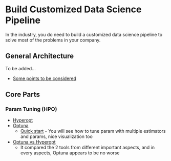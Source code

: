 # Build Customized Data Science Pipeline

In the industry, you do need to build a customized data science pipeline to solve most of the problems in your company. 

## General Architecture

To be added...
* [Some points to be considered][5]

## Core Parts

### Param Tuning (HPO)
* [Hyperopt][1]
* [Optuna][2]
  * [Quick start][3] - You will see how to tune param with multiple estimators and params, nice visualization too
* [Optuna vs Hyperopt][4]
  * It compared the 2 tools from different important aspects, and in every aspects, Optuna appears to be no worse




[1]:https://github.com/hyperopt/hyperopt
[2]:https://github.com/optuna/optuna
[3]:https://github.com/hanhanwu/Hanhan_COLAB_Experiemnts/blob/master/optuna_quickstart.ipynb
[4]:https://towardsdatascience.com/optuna-vs-hyperopt-which-hyperparameter-optimization-library-should-you-choose-ed8564618151
[5]:https://www.analyticsvidhya.com/blog/2021/01/a-look-at-machine-learning-system-design/?utm_source=feedburner&utm_medium=email&utm_campaign=Feed%3A+AnalyticsVidhya+%28Analytics+Vidhya%29
